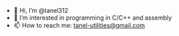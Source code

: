 - 👋 Hi, I’m @tanel312
- 👀 I’m interested in programming in C/C++ and assembly
- 📫 How to reach me: tanel-utilities@gmail.com

<!---
tanel312/tanel312 is a ✨ special ✨ repository because its `README.md` (this file) appears on your GitHub profile.
You can click the Preview link to take a look at your changes.
--->

